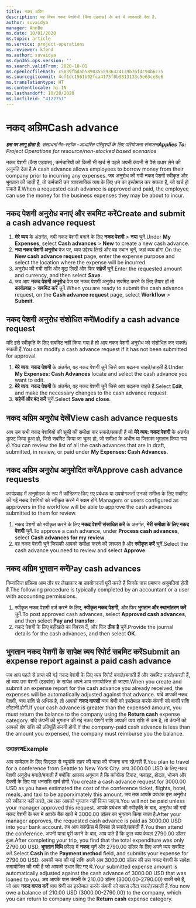 ```yaml
---
title: नकद अग्रिम
description: यह विषय नकद पेशगियों (कैश एडवांस) के बारे में जानकारी देता है.
author: suvaidya
manager: AnnBe
ms.date: 10/01/2020
ms.topic: article
ms.service: project-operations
ms.reviewer: kfend
ms.author: suvaidya
ms.dyn365.ops.version: ''
ms.search.validFrom: 2020-10-01
ms.openlocfilehash: c5839fbdab58903555936324139b76f4c94b6c35
ms.sourcegitcommit: 4cf1dc1561b92fca4175f0b3813133c5e63ce8e6
ms.translationtype: HT
ms.contentlocale: hi-IN
ms.lasthandoff: 10/28/2020
ms.locfileid: "4122751"
---
```

# <a name="cash-advance"></a><span data-ttu-id="28b95-103">नकद अग्रिम</span><span class="sxs-lookup"><span data-stu-id="28b95-103">Cash advance</span></span>

<span data-ttu-id="28b95-104">_**इस पर लागू होता है:** संसाधन/गैर-स्टॉक -आधारित परिदृश्यों के लिए परियोजना संचालन_</span><span class="sxs-lookup"><span data-stu-id="28b95-104">_**Applies To:** Project Operations for resource/non-stocked based scenarios_</span></span>

<span data-ttu-id="28b95-105">नकद पेशगी (कैश एडवांस), कर्मचारियों को किसी भी खर्च से पहले अपनी कंपनी से पैसे उधार लेने की अनुमति देता है.</span><span class="sxs-lookup"><span data-stu-id="28b95-105">A cash advance allows employees to borrow money from their company prior to incurring any expenses.</span></span> <span data-ttu-id="28b95-106">जब अनुरोध की गयी नकद पेशगी स्वीकृत और भुगतान की जाती है, तो कर्मचारी उन व्यावसायिक व्यय के लिए धन का इस्तेमाल कर सकता है, जो खर्च हो सकते हैं.</span><span class="sxs-lookup"><span data-stu-id="28b95-106">When a requested cash advance is approved and paid, the employee can use the money for the business expenses they may be about to incur.</span></span> 

## <a name="create-and-submit-a-cash-advance-request"></a><span data-ttu-id="28b95-107">नकद पेशगी अनुरोध बनाएं और सबमिट करें</span><span class="sxs-lookup"><span data-stu-id="28b95-107">Create and submit a cash advance request</span></span>

1. <span data-ttu-id="28b95-108">**मेरे व्यय** के अंतर्गत, नयी नकद पेशगी बनाने के लिए **नकद पेशगी** > **नया** चुनें.</span><span class="sxs-lookup"><span data-stu-id="28b95-108">Under **My Expenses**, select **Cash advances** > **New** to create a new cash advance.</span></span> 
2. <span data-ttu-id="28b95-109">**नया नकद पेशगी अनुरोध** पेज पर, व्यय उद्देश्य लिखें और वह स्थान चुनें, जहां व्यय होगा.</span><span class="sxs-lookup"><span data-stu-id="28b95-109">On the **New cash advance request** page, enter the expense purpose and select the location where the expense will be incurred.</span></span>
3. <span data-ttu-id="28b95-110">अनुरोध की गयी राशि और मुद्रा लिखें और फिर **सहेजें** चुनें.</span><span class="sxs-lookup"><span data-stu-id="28b95-110">Enter the requested amount and currency, and then select **Save**.</span></span> 
4. <span data-ttu-id="28b95-111">जब आप **नकद पेशगी अनुरोध** पेज पर नकद पेशगी अनुरोध सबमिट करने के लिए तैयार हों तो **कार्यप्रवाह** > **सबमिट करें** चुनें.</span><span class="sxs-lookup"><span data-stu-id="28b95-111">When you are ready to submit the cash advance request, on the **Cash advance request** page, select **Workflow** > **Submit**.</span></span>

## <a name="modify-a-cash-advance-request"></a><span data-ttu-id="28b95-112">नकद पेशगी अनुरोध संशोधित करें</span><span class="sxs-lookup"><span data-stu-id="28b95-112">Modify a cash advance request</span></span>

<span data-ttu-id="28b95-113">यदि इसे स्वीकृति के लिए सबमिट नहीं किया गया है तो आप नकद पेशगी अनुरोध को संशोधित कर सकते/सकती हैं.</span><span class="sxs-lookup"><span data-stu-id="28b95-113">You can modify a cash advance request if it has not been submitted for approval.</span></span>

1. <span data-ttu-id="28b95-114">**मेरे व्यय: नकद पेशगी** के अंतर्गत, वह नकद पेशगी चुनें जिसे आप बदलना चाहते/चाहती हैं.</span><span class="sxs-lookup"><span data-stu-id="28b95-114">Under **My Expenses: Cash Advances** locate and select the cash advance you want to edit.</span></span>
2. <span data-ttu-id="28b95-115">**मेरे व्यय: नकद पेशगी** के अंतर्गत, वह नकद पेशगी चुनें जिसे आप बदलना चाहते हैं.</span><span class="sxs-lookup"><span data-stu-id="28b95-115">Select **Edit**, and make the necessary changes to the cash advance request.</span></span> 
3. <span data-ttu-id="28b95-116">**सहेजें और बंद करें** चुनें.</span><span class="sxs-lookup"><span data-stu-id="28b95-116">Select **Save and close**.</span></span>


## <a name="view-cash-advance-requests"></a><span data-ttu-id="28b95-117">नकद अग्रिम अनुरोध देखें</span><span class="sxs-lookup"><span data-stu-id="28b95-117">View cash advance requests</span></span>
<span data-ttu-id="28b95-118">आप उन सभी नकद पेशगियों की सूची की समीक्षा कर सकते/सकती हैं जो **मेरे व्यय: नकद पेशगी** के अंतर्गत ड्राफ्ट किया हुआ हो, जिसे सबमिट किया जा चुका हो, जो समीक्षा के अधीन या जिसका भुगतान किया गया हो.</span><span class="sxs-lookup"><span data-stu-id="28b95-118">You can review the list of all the cash advances that are in draft, submitted, in review, or paid under **My Expenses: Cash Advances**.</span></span> 

## <a name="approve-cash-advance-requests"></a><span data-ttu-id="28b95-119">नकद अग्रिम अनुरोध अनुमोदित करें</span><span class="sxs-lookup"><span data-stu-id="28b95-119">Approve cash advance requests</span></span>

<span data-ttu-id="28b95-120">कार्यप्रवाह में अनुमोदक के रूप में कॉन्फ़िगर किए गए प्रबंधक या उपयोगकर्ता उनको समीक्षा के लिए सबमिट की गई नकद पेशगियों को स्वीकृत करने में सक्षम होंगे.</span><span class="sxs-lookup"><span data-stu-id="28b95-120">Managers or users configured as approvers in the workflow will be able to approve the cash advances submitted to them for review.</span></span> 

1. <span data-ttu-id="28b95-121">नकद पेशगी को स्वीकृत करने के लिए **नकद पेशगी संसाधित करें** के अंतर्गत, **मेरी समीक्षा के लिए नकद पेशगी** चुनें.</span><span class="sxs-lookup"><span data-stu-id="28b95-121">To approve a cash advance, under **Process cash advances**, select **Cash advances for my review**.</span></span>
2. <span data-ttu-id="28b95-122">वह नकद पेशगी चुनें जिसकी आपको समीक्षा करने की ज़रूरत है और **स्वीकृत करें** चुनें.</span><span class="sxs-lookup"><span data-stu-id="28b95-122">Select the cash advance you need to review and select **Approve**.</span></span>  

## <a name="pay-cash-advances"></a><span data-ttu-id="28b95-123">नकद अग्रिम भुगतान करें</span><span class="sxs-lookup"><span data-stu-id="28b95-123">Pay cash advances</span></span> 
<span data-ttu-id="28b95-124">निम्नांकित प्रक्रिया आम तौर पर लेखाकार या उपयोगकर्ता पूरी करते हैं जिनके पास प्रमाणन अनुमतियां होती हैं.</span><span class="sxs-lookup"><span data-stu-id="28b95-124">The following procedure is typically completed by an accountant or a user with accounting permissions.</span></span>

1. <span data-ttu-id="28b95-125">स्वीकृत नकद पेशगी दर्ज करने के लिए, **स्वीकृत नकद पेशगी**, और फिर **भुगतान और स्थानांतरण करें** चुनें.</span><span class="sxs-lookup"><span data-stu-id="28b95-125">To post approved cash advances, select **Approved cash advances**, and then select **Pay and transfer**.</span></span>  
2. <span data-ttu-id="28b95-126">नकद पेशगी के लिए बहीखाते का विवरण दें, और फिर **ठीक है** चुनें.</span><span class="sxs-lookup"><span data-stu-id="28b95-126">Provide the journal details for the cash advances, and then select **OK**.</span></span> 

## <a name="submit-an-expense-report-against-a-paid-cash-advance"></a><span data-ttu-id="28b95-127">भुगतान नकद पेशगी के सापेक्ष व्यय रिपोर्ट सबमिट करें</span><span class="sxs-lookup"><span data-stu-id="28b95-127">Submit an expense report against a paid cash advance</span></span> 

<span data-ttu-id="28b95-128">जब आप पहले से प्राप्त की गई नकद पेशगी के लिए व्यय रिपोर्ट बनाते/बनाती हैं और सबमिट करते/करती हैं, तो व्यय उस पेशगी (एडवांस) के सापेक्ष अपने आप समायोजित हो जाएगा.</span><span class="sxs-lookup"><span data-stu-id="28b95-128">When you create and submit an expense report for the cash advance you already received, the expenses will be automatically adjusted against that advance.</span></span> <span data-ttu-id="28b95-129">यदि आपकी नकद पेशगी, व्यय राशि से अधिक है, तो आपको **नकद वापसी** व्यय श्रेणी को इस्तेमाल करके कंपनी को बाकी राशि लौटानी होगी.</span><span class="sxs-lookup"><span data-stu-id="28b95-129">If your cash advance is greater than the expensed amount, you must return the balance to the company using the **Return cash** expense category.</span></span> <span data-ttu-id="28b95-130">यदि कंपनी की भुगतान की गई नकद पेशगी राशि आपकी व्यय राशि से कम है, तो कंपनी को आपको शेष राशि की प्रतिपूर्ति करनी होगी.</span><span class="sxs-lookup"><span data-stu-id="28b95-130">If the company-paid cash advance is less than the amount you expensed, the company must reimburse you the balance.</span></span> 

### <a name="example"></a><span data-ttu-id="28b95-131">उदाहरण</span><span class="sxs-lookup"><span data-stu-id="28b95-131">Example</span></span>
<span data-ttu-id="28b95-132">आप सम्मेलन के लिए सिएटल से न्यूयॉर्क शहर की यात्रा की योजना बना रहे/रही हैं.</span><span class="sxs-lookup"><span data-stu-id="28b95-132">You plan to travel for a conference from Seattle to New York City.</span></span> <span data-ttu-id="28b95-133">आप 3000.00 USD के लिए नकद पेशगी अनुरोध बनाते/बनाती हैं क्योंकि आपका अनुमान है कि कॉन्फ्रेंस टिकट, फ्लाइट, होटल, भोजन और टैक्सी के लिए यह धनराशि खर्च होगी.</span><span class="sxs-lookup"><span data-stu-id="28b95-133">You create a cash advance request for 3000.00 USD as you have estimated the cost of the conference ticket, flights, hotel, meals, and taxi to be apporximately this amount.</span></span> <span data-ttu-id="28b95-134">जब तक आपके प्रबंधक इस अनुरोध को स्वीकार नहीं करते, तब तक आपको भुगतान नहीं किया जाएगा.</span><span class="sxs-lookup"><span data-stu-id="28b95-134">You will not be paid unless your manager approved this request.</span></span> <span data-ttu-id="28b95-135">आपके प्रबंधक की स्वीकृति के बाद, अनुरोध की गयी नकद पेशगी के रूप में आपके बैंक खाते में 3000.00 डॉलर का भुगतान किया जाता है.</span><span class="sxs-lookup"><span data-stu-id="28b95-135">After your manager approves, the requested cash advance is paid as 3000.00 USD into your bank account.</span></span> <span data-ttu-id="28b95-136">तब आप कॉन्फ्रेंस में हिस्सा ले सकते/सकती हैं.</span><span class="sxs-lookup"><span data-stu-id="28b95-136">You then attend the conference.</span></span> <span data-ttu-id="28b95-137">अपनी यात्रा पूरी करने के बाद, आप पाते हैं कि कुल व्यय केवल 2790.00 डॉलर हुआ.</span><span class="sxs-lookup"><span data-stu-id="28b95-137">After completing your trip, you find that the total expenditure was only 2790.00 USD.</span></span> <span data-ttu-id="28b95-138">**भुगतान विधि** फ़ील्ड में **नकद** चुनें और 2790.00 डॉलर के लिए अपने व्यय सबमिट करें.</span><span class="sxs-lookup"><span data-stu-id="28b95-138">Select **Cash** in the **Payment method** field, and submits your expense for 2790.00 USD.</span></span> <span data-ttu-id="28b95-139">आपकी जमा की गई राशि अपने आप 3000.00 डॉलर की उस नकद पेशगी के सापेक्ष समायोजित की गयी है जो आपको उधार दिए गए थे.</span><span class="sxs-lookup"><span data-stu-id="28b95-139">Your submitted expense amount is automatically adjusted against the cash advance of 3000.00 USD that was loaned to you.</span></span> <span data-ttu-id="28b95-140">अब आपके पास कंपनी के 210.00 डॉलर (3000.00-2790.00) बाकी बचे हैं, जो आप **नकद वापस करें** व्यय श्रेणी का इस्तेमाल करके कंपनी को वापस लौटा सकते/सकती हैं.</span><span class="sxs-lookup"><span data-stu-id="28b95-140">You now owe a balance of 210.00 USD (3000.00-2790.00) to the company, which you can return to company using the **Return cash** expense category.</span></span> 
